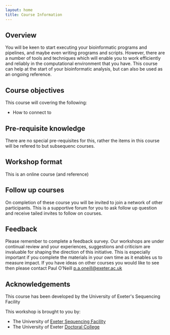 ```yaml
---
layout: home
title: Course Information
---
```


## Overview

You will be keen to start executing your bioinformatic programs and pipelines, and maybe even writing programs and scripts. However, there are a number of tools and techniques which will enable you to work efficiently and reliably in the computational environment that you have. This course can help at the start of your bioinformatic analysis, but can also be used as an ongoing reference.

## Course objectives

This course will covering the following:

- How to connect to 

## Pre-requisite knowledge

There are no special pre-requisites for this, rather the items in this course will be refered to but subsequenc courses.

## Workshop format

This is an online course (and reference)


## Follow up courses

On completion of these course you will be invited to join a network of other participants. This is a supportive forum for you to ask follow up question and receive tailed invites to follow on courses.

## Feedback

Please remember to complete a feedback survey. Our workshops are under continual review and your experiences, suggestions and criticism are invaluable for shaping the direction of this initiative. This is especially important if you complete the materials in your own time as it enables us to measure impact. If you have ideas on other courses you would like to see then please contact Paul O'Neill <p.a.oneill@exeter.ac.uk>

## Acknowledgements

This course has been developed by the University of Exeter's Sequencing Facility 

This workshop is brought to you by:

- The University of [Exeter Sequencing Facility](http://biosciences.exeter.ac.uk/sequencing/)
- The University of Exeter [Doctoral College](https://www.exeter.ac.uk/research/doctoralcollege/)
